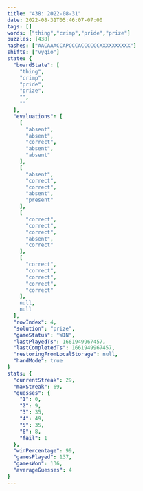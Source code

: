 ```yaml
---
title: "438: 2022-08-31"
date: 2022-08-31T05:46:07-07:00
tags: []
words: ["thing","crimp","pride","prize"]
puzzles: [438]
hashes: ["AACAAACCAPCCCACCCCCCXXXXXXXXXX"]
shifts: ["vyqio"]
state: {
  "boardState": [
    "thing",
    "crimp",
    "pride",
    "prize",
    "",
    ""
  ],
  "evaluations": [
    [
      "absent",
      "absent",
      "correct",
      "absent",
      "absent"
    ],
    [
      "absent",
      "correct",
      "correct",
      "absent",
      "present"
    ],
    [
      "correct",
      "correct",
      "correct",
      "absent",
      "correct"
    ],
    [
      "correct",
      "correct",
      "correct",
      "correct",
      "correct"
    ],
    null,
    null
  ],
  "rowIndex": 4,
  "solution": "prize",
  "gameStatus": "WIN",
  "lastPlayedTs": 1661949967457,
  "lastCompletedTs": 1661949967457,
  "restoringFromLocalStorage": null,
  "hardMode": true
}
stats: {
  "currentStreak": 29,
  "maxStreak": 69,
  "guesses": {
    "1": 0,
    "2": 9,
    "3": 35,
    "4": 49,
    "5": 35,
    "6": 8,
    "fail": 1
  },
  "winPercentage": 99,
  "gamesPlayed": 137,
  "gamesWon": 136,
  "averageGuesses": 4
}
---
```


<!-- more -->
